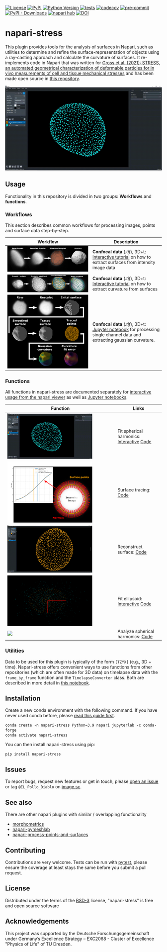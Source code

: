 [![License](https://img.shields.io/pypi/l/napari-stress.svg?color=green)](https://github.com/biapol/napari-stress/raw/master/LICENSE)
[![PyPI](https://img.shields.io/pypi/v/napari-stress.svg?color=green)](https://pypi.org/project/napari-stress)
[![Python Version](https://img.shields.io/pypi/pyversions/napari-stress.svg?color=green)](https://python.org)
[![tests](https://github.com/BiAPoL/napari-stress/actions/workflows/test_and_deploy.yml/badge.svg)](https://github.com/BiAPoL/napari-stress/actions/workflows/test_and_deploy.yml)
[![codecov](https://codecov.io/gh/BiAPoL/napari-stress/branch/main/graph/badge.svg?token=ZXQGREJAT9)](https://codecov.io/gh/BiAPoL/napari-stress)
[![pre-commit](https://img.shields.io/badge/pre--commit-enabled-brightgreen?logo=pre-commit&logoColor=white)](https://github.com/pre-commit/pre-commit)
[![PyPI - Downloads](https://img.shields.io/pypi/dm/napari-stress.svg)](https://pypistats.org/packages/napari-stress)
[![napari hub](https://img.shields.io/endpoint?url=https://api.napari-hub.org/shields/napari-stress)](https://www.napari-hub.org/plugins/napari-stress)
[![DOI](https://zenodo.org/badge/DOI/10.5281/zenodo.6607329.svg)](https://doi.org/10.5281/zenodo.6607329)

# napari-stress

This plugin provides tools for the analysis of surfaces in Napari, such as utilities to determine and refine the surface-representation of objects using a ray-casting approach and calculate the curvature of surfaces. 
It re-implements code in Napari that was written for [Gross et al. (2021): STRESS, an automated geometrical characterization of deformable particles for in vivo measurements of cell and tissue mechanical stresses](https://www.biorxiv.org/content/10.1101/2021.03.26.437148v1) 
and has been made open source in [this repository](https://github.com/campaslab/STRESS).

![](https://github.com/BiAPoL/napari-stress/raw/main/docs/imgs/function_gifs/spherical_harmonics.gif)

## Usage

Functionality in this repository is divided in two groups: **Workflows** and **functions**.

### Workflows

This section describes common workflows for processing images, points and surface data step-by-step.

| Workflow| Description |
| --- | --- |
| <img src="https://github.com/BiAPoL/napari-stress/raw/main/docs/tutorials/workflows/_image_to_surface_imgs/workflow.png" width="100%"> | **Confocal data** (*.tif*), 3D+t: [Interactive tutorial](https://github.com/BiAPoL/napari-stress/blob/main/docs/tutorials/workflows/Image_to_surface.md) on how to extract surfaces from intensity image data |
|<img src="https://github.com/BiAPoL/napari-stress/raw/main/docs/tutorials/workflows/_surface_to_curvature_imgs/workflow.png" width="100%">| **Confocal data** (*.tif*), 3D+t:  [Interactive tutorial](https://github.com/BiAPoL/napari-stress/blob/main/docs/tutorials/workflows/Surface_to_curvature.md) on how to extract curvature from surfaces|
|<img src="https://github.com/BiAPoL/napari-stress/raw/main/docs/imgs/confocal/workflow.png" width="100%">| **Confocal data** (*.tif*), 3D+t:  [Jupyter notebook](https://github.com/BiAPoL/napari-stress/blob/main/docs/tutorials/workflows/Process_confocal.ipynb) for processing single channel data and extracting gaussian curvature.|


### Functions

All functions in napari-stress are documented separately for [interactive usage from the napari viewer](https://github.com/BiAPoL/napari-stress/blob/main/docs/tutorials/point_and_click) as well as [Jupyter notebooks](https://github.com/BiAPoL/napari-stress/main/docs/tutorials/demo). 

|Function| Links |
| --- | --- |
|<img src="https://github.com/BiAPoL/napari-stress/raw/main/docs/imgs/function_gifs/spherical_harmonics.gif" width="80%"> |Fit spherical harmonics: [Interactive](https://github.com/BiAPoL/napari-stress/blob/main/docs/tutorials/point_and_click/demo_spherical_harmonics.md) [Code](https://github.com/BiAPoL/napari-stress/blob/main/docs/tutorials/demo/demo_spherical_harmonics.ipynb) |
|<img src="https://github.com/BiAPoL/napari-stress/raw/main/docs/imgs/viewer_screenshots/surface_tracing1.png" width="80%"> |Surface tracing: [Code](https://github.com/BiAPoL/napari-stress/blob/main/docs/tutorials/demo/demo_surface_tracing.ipynb) |
|<img src="https://github.com/BiAPoL/napari-stress/raw/main/docs/imgs/function_gifs/surface_reconstruction.gif" width="80%">|Reconstruct surface: [Code](https://github.com/BiAPoL/napari-stress/blob/main/docs/tutorials/demo/demo_surface_reconstruction.ipynb)|
|<img src="https://github.com/BiAPoL/napari-stress/raw/main/docs/imgs/function_gifs/ellipse_fitting.gif" width="80%">|Fit ellipsoid: [Interactive](https://github.com/BiAPoL/napari-stress/blob/main/docs/tutorials/point_and_click/demo_fit_ellipsoid.md) [Code](https://github.com/BiAPoL/napari-stress/blob/main/docs/tutorials/demo/demo_fit_ellipsoid.ipynb)|
|<img src="https://github.com/BiAPoL/napari-stress/raw/main/docs/imgs/viewer_screenshots/analyze_spherical_harmonics.png" width="80%">|Analyze spherical harmonics: [Code](https://github.com/BiAPoL/napari-stress/blob/main/docs/tutorials/demo/demo_analyze_spherical_harmonics.ipynb)|

### Utilities

Data to be used for this plugin is typically of the form `[TZYX]` (e.g., 3D + time). 
Napari-stress offers convenient ways to use functions from other repositories (which are often made for 3D data) on timelapse data with the `frame_by_frame` function and the `TimelapseConverter` class. 
Both are described in more detail in [this notebook](https://github.com/BiAPoL/napari-stress/blob/main/docs/tutorials/demo/demo_timelapse_processing.ipynb).

## Installation

Create a new conda environment with the following command. 
If you have never used conda before, please [read this guide first](https://biapol.github.io/blog/johannes_mueller/anaconda_getting_started/).

```
conda create -n napari-stress Python=3.9 napari jupyterlab -c conda-forge
conda activate napari-stress
```

You can then install napari-stress using pip:

```
pip install napari-stress
```

## Issues

To report bugs, request new features or get in touch, please [open an issue](https://github.com/BiAPoL/napari-stress/issues) or tag `@EL_Pollo_Diablo` on [image.sc](https://forum.image.sc/).

## See also

There are other napari plugins with similar / overlapping functionality

* [morphometrics](https://www.napari-hub.org/plugins/morphometrics)
* [napari-pymeshlab](https://www.napari-hub.org/plugins/napari-pymeshlab)
* [napari-process-points-and-surfaces](https://www.napari-hub.org/plugins/napari-process-points-and-surfaces)

## Contributing

Contributions are very welcome. Tests can be run with [pytest], please ensure
the coverage at least stays the same before you submit a pull request.

## License

Distributed under the terms of the [BSD-3] license,
"napari-stress" is free and open source software

## Acknowledgements
This project was supported by the Deutsche Forschungsgemeinschaft under Germany’s Excellence Strategy – EXC2068 - Cluster of Excellence "Physics of Life" of TU Dresden.

[BSD-3]: http://opensource.org/licenses/BSD-3-Clause
[pytest]: https://docs.pytest.org/en/7.0.x/
